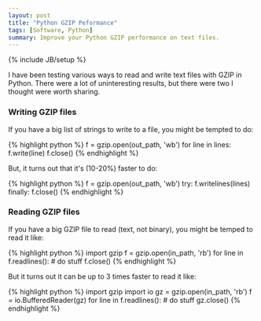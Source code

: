 ```yaml
---
layout: post
title: "Python GZIP Peformance"
tags: [Software, Python]
summary: Improve your Python GZIP performance on text files.
---
```

{% include JB/setup %}

I have been testing various ways to read and write text files with GZIP in Python. There were a lot of uninteresting results, but there were two I thought were worth sharing.

### Writing GZIP files

If you have a big list of strings to write to a file, you might be tempted to do:

{% highlight python %}
f = gzip.open(out_path, 'wb')
for line in lines:
    f.write(line)
f.close()
{% endhighlight %}

But, it turns out that it's (10-20%) faster to do:

{% highlight python %}
f = gzip.open(out_path, 'wb')
try:
    f.writelines(lines)
finally:
    f.close()
{% endhighlight %}

### Reading GZIP files

If you have a big GZIP file to read (text, not binary), you might be temped to read it like:

{% highlight python %}
import gzip
f = gzip.open(in_path, 'rb')
for line in f.readlines():
    # do stuff
f.close()
{% endhighlight %}

But it turns out it can be up to 3 times faster to read it like:

{% highlight python %}
import gzip
import io
gz = gzip.open(in_path, 'rb')
f = io.BufferedReader(gz)
     for line in f.readlines():
         # do stuff
gz.close()
{% endhighlight %}
